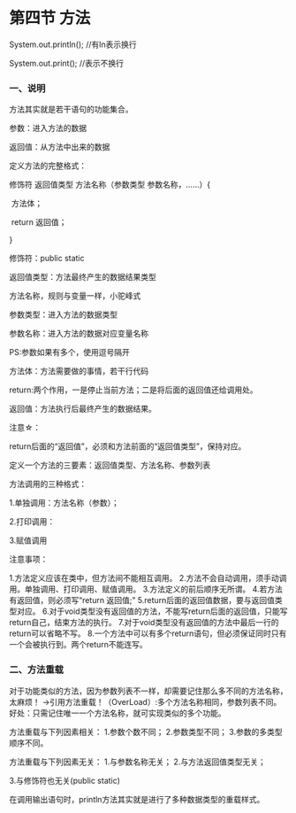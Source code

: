 # 第四节 方法

System.out.println(); //有ln表示换行

System.out.print();  //表示不换行

 

### 一、说明

方法其实就是若干语句的功能集合。

参数：进入方法的数据

返回值：从方法中出来的数据

定义方法的完整格式：

修饰符 返回值类型 方法名称（参数类型 参数名称，……）{

​    方法体；

​    return 返回值；

}

修饰符：public static

返回值类型：方法最终产生的数据结果类型

方法名称，规则与变量一样，小驼峰式

参数类型：进入方法的数据类型

参数名称：进入方法的数据对应变量名称

PS:参数如果有多个，使用逗号隔开

方法体：方法需要做的事情，若干行代码

return:两个作用，一是停止当前方法；二是将后面的返回值还给调用处。

返回值：方法执行后最终产生的数据结果。

注意☆：

return后面的“返回值”，必须和方法前面的“返回值类型”，保持对应。

 

定义一个方法的三要素：返回值类型、方法名称、参数列表

 

方法调用的三种格式：

1.单独调用：方法名称（参数）；

2.打印调用：

3.赋值调用

 

注意事项：

1.方法定义应该在类中，但方法间不能相互调用。
 2.方法不会自动调用，须手动调用。单独调用、打印调用、赋值调用。
 3.方法定义的前后顺序无所谓。
 4.若方法有返回值，则必须写“return 返回值;"
 5.return后面的返回值数据，要与返回值类型对应。
 6.对于void类型没有返回值的方法，不能写return后面的返回值，只能写return自己，结束方法的执行。
 7.对于void类型没有返回值的方法中最后一行的return可以省略不写。
 8.一个方法中可以有多个return语句，但必须保证同时只有一个会被执行到。两个return不能连写。

 

### 二、方法重载

对于功能类似的方法，因为参数列表不一样，却需要记住那么多不同的方法名称，太麻烦！
 →引用方法重载！（OverLoad）:多个方法名称相同，参数列表不同。
 好处：只需记住唯一一个方法名称，就可实现类似的多个功能。

 

方法重载与下列因素相关：
 1.参数个数不同；
 2.参数类型不同；
 3.参数的多类型顺序不同。

 方法重载与下列因素无关：
 1.与参数名称无关；
 2.与方法返回值类型无关；

3.与修饰符也无关(public static)

 

在调用输出语句时，println方法其实就是进行了多种数据类型的重载样式。

 